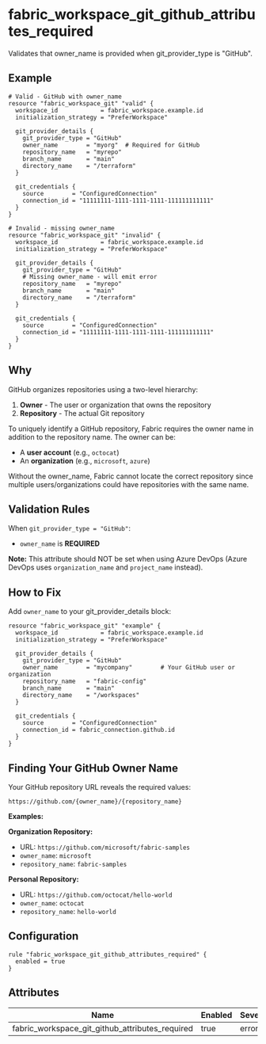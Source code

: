 # fabric_workspace_git_github_attributes_required

Validates that owner_name is provided when git_provider_type is "GitHub".

## Example

```hcl
# Valid - GitHub with owner_name
resource "fabric_workspace_git" "valid" {
  workspace_id            = fabric_workspace.example.id
  initialization_strategy = "PreferWorkspace"
  
  git_provider_details {
    git_provider_type = "GitHub"
    owner_name        = "myorg"  # Required for GitHub
    repository_name   = "myrepo"
    branch_name       = "main"
    directory_name    = "/terraform"
  }
  
  git_credentials {
    source        = "ConfiguredConnection"
    connection_id = "11111111-1111-1111-1111-111111111111"
  }
}

# Invalid - missing owner_name
resource "fabric_workspace_git" "invalid" {
  workspace_id            = fabric_workspace.example.id
  initialization_strategy = "PreferWorkspace"
  
  git_provider_details {
    git_provider_type = "GitHub"
    # Missing owner_name - will emit error
    repository_name   = "myrepo"
    branch_name       = "main"
    directory_name    = "/terraform"
  }
  
  git_credentials {
    source        = "ConfiguredConnection"
    connection_id = "11111111-1111-1111-1111-111111111111"
  }
}
```

## Why

GitHub organizes repositories using a two-level hierarchy:
1. **Owner** - The user or organization that owns the repository
2. **Repository** - The actual Git repository

To uniquely identify a GitHub repository, Fabric requires the owner name in addition to the repository name. The owner can be:
- A **user account** (e.g., `octocat`)
- An **organization** (e.g., `microsoft`, `azure`)

Without the owner_name, Fabric cannot locate the correct repository since multiple users/organizations could have repositories with the same name.

## Validation Rules

When `git_provider_type = "GitHub"`:
- `owner_name` is **REQUIRED**

**Note:** This attribute should NOT be set when using Azure DevOps (Azure DevOps uses `organization_name` and `project_name` instead).

## How to Fix

Add `owner_name` to your git_provider_details block:

```hcl
resource "fabric_workspace_git" "example" {
  workspace_id            = fabric_workspace.example.id
  initialization_strategy = "PreferWorkspace"
  
  git_provider_details {
    git_provider_type = "GitHub"
    owner_name        = "mycompany"        # Your GitHub user or organization
    repository_name   = "fabric-config"
    branch_name       = "main"
    directory_name    = "/workspaces"
  }
  
  git_credentials {
    source        = "ConfiguredConnection"
    connection_id = fabric_connection.github.id
  }
}
```

## Finding Your GitHub Owner Name

Your GitHub repository URL reveals the required values:

```
https://github.com/{owner_name}/{repository_name}
```

**Examples:**

**Organization Repository:**
- URL: `https://github.com/microsoft/fabric-samples`
- `owner_name`: `microsoft`
- `repository_name`: `fabric-samples`

**Personal Repository:**
- URL: `https://github.com/octocat/hello-world`
- `owner_name`: `octocat`
- `repository_name`: `hello-world`

## Configuration

```hcl
rule "fabric_workspace_git_github_attributes_required" {
  enabled = true
}
```

## Attributes

| Name | Enabled | Severity | 
|------|---------|----------|
| fabric_workspace_git_github_attributes_required | true | error |
